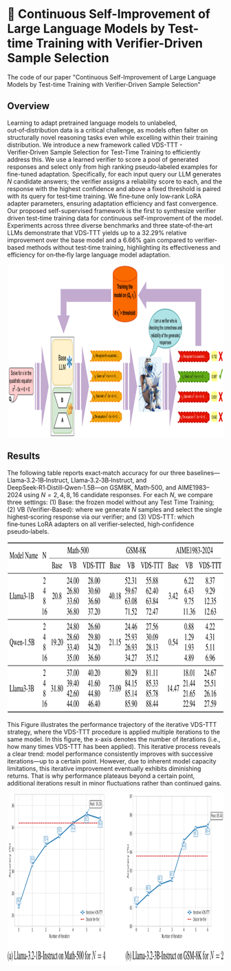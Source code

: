 # 🚀 Continuous Self-Improvement of Large Language Models by Test-time Training with Verifier-Driven Sample Selection

The code of our paper "Continuous Self-Improvement of Large Language Models by Test-time Training with Verifier-Driven Sample Selection"

## Overview
Learning to adapt pretrained language models to unlabeled, out‑of‑distribution data is a critical challenge, as models often falter on structurally novel reasoning tasks even while excelling within their training distribution. We introduce a new framework called VDS-TTT - Verifier‑Driven Sample Selection for Test‑Time Training to efficiently address this. We use a learned verifier to score a pool of generated responses and select only from high ranking pseudo‑labeled examples for fine-tuned adaptation. Specifically, for each input query our LLM generates $N$ candidate answers; the verifier assigns a reliability score to each, and the response with the highest confidence and above a fixed threshold is paired with its query for test‑time training. We fine‑tune only low‑rank LoRA adapter parameters, ensuring adaptation efficiency and fast convergence. Our proposed self-supervised framework is the first to synthesize verifier driven test-time training data for continuous self-improvement of the model. Experiments across three diverse benchmarks and three state‑of‑the‑art LLMs demonstrate that VDS‑TTT yields up to a 32.29% relative improvement over the base model and a 6.66% gain compared to verifier-based methods without test‑time training, highlighting its effectiveness and efficiency for on‑the‑fly large language model adaptation.

<img src="./Imgs/framework.png" alt="drawing" width="1000" height="400"/>

## Results
The following table reports exact‑match accuracy for our three baselines—Llama‑3.2‑1B‑Instruct, Llama‑3.2‑3B‑Instruct, and DeepSeek‑R1‑Distill‑Qwen‑1.5B—on GSM8K, Math‑500, and AIME1983–2024 using $N=2, 4, 8, 16$ candidate responses. For each $N$, we compare three settings: (1) Base: the frozen model without any Test Time Training; (2) VB (Verifier-Based): where we generate $N$ samples and select the single highest‑scoring response via our verifier; and (3) VDS‑TTT: which fine‑tunes LoRA adapters on all verifier‑selected, high‑confidence pseudo‑labels. 

<img src="./Imgs/table1.png" alt="drawing" width="600" height="400"/>

This Figure illustrates the performance trajectory of the iterative VDS-TTT strategy, where the VDS-TTT procedure is applied multiple iterations to the same model. In this figure, the x-axis denotes the number of iterations (i.e., how many times VDS-TTT has been applied). This iterative process reveals a clear trend: model performance consistently improves with successive iterations—up to a certain point. However, due to inherent model capacity limitations, this iterative improvement eventually exhibits diminishing returns. That is why performance plateaus beyond a certain point, additional iterations result in minor fluctuations rather than continued gains. 

<img src="./Imgs/TTT_TTC.png" alt="drawing" width="600" height="400"/>
